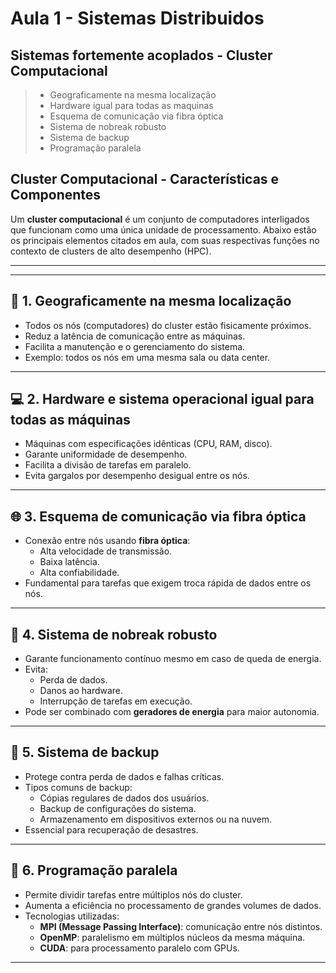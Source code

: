 # Aula 1 - Sistemas Distribuidos
 
## Sistemas fortemente acoplados - Cluster Computacional

> - Geograficamente na mesma localização
> - Hardware igual para todas as maquinas
> - Esquema de comunicação via fibra óptica
> - Sistema de nobreak robusto
> - Sistema de backup
> - Programação paralela


## Cluster Computacional - Características e Componentes

Um **cluster computacional** é um conjunto de computadores interligados que funcionam como uma única unidade de processamento. Abaixo estão os principais elementos citados em aula, com suas respectivas funções no contexto de clusters de alto desempenho (HPC).

---
---

## 📍 1. Geograficamente na mesma localização

- Todos os nós (computadores) do cluster estão fisicamente próximos.
- Reduz a latência de comunicação entre as máquinas.
- Facilita a manutenção e o gerenciamento do sistema.
- Exemplo: todos os nós em uma mesma sala ou data center.

---

## 💻 2. Hardware e sistema operacional igual para todas as máquinas

- Máquinas com especificações idênticas (CPU, RAM, disco).
- Garante uniformidade de desempenho.
- Facilita a divisão de tarefas em paralelo.
- Evita gargalos por desempenho desigual entre os nós.

---

## 🌐 3. Esquema de comunicação via fibra óptica

- Conexão entre nós usando **fibra óptica**:
  - Alta velocidade de transmissão.
  - Baixa latência.
  - Alta confiabilidade.
- Fundamental para tarefas que exigem troca rápida de dados entre os nós.

---

## 🔋 4. Sistema de nobreak robusto

- Garante funcionamento contínuo mesmo em caso de queda de energia.
- Evita:
  - Perda de dados.
  - Danos ao hardware.
  - Interrupção de tarefas em execução.
- Pode ser combinado com **geradores de energia** para maior autonomia.

---

## 💾 5. Sistema de backup

- Protege contra perda de dados e falhas críticas.
- Tipos comuns de backup:
  - Cópias regulares de dados dos usuários.
  - Backup de configurações do sistema.
  - Armazenamento em dispositivos externos ou na nuvem.
- Essencial para recuperação de desastres.

---

## 🧠 6. Programação paralela

- Permite dividir tarefas entre múltiplos nós do cluster.
- Aumenta a eficiência no processamento de grandes volumes de dados.
- Tecnologias utilizadas:
  - **MPI (Message Passing Interface)**: comunicação entre nós distintos.
  - **OpenMP**: paralelismo em múltiplos núcleos da mesma máquina.
  - **CUDA**: para processamento paralelo com GPUs.

---

